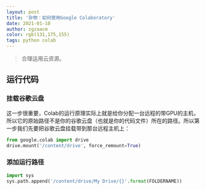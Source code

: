 ```yaml
---
layout: post
title: '杂物：如何使用Google Colaboratory'
date: 2021-01-10
author: zgzaacm
color: rgb(131,175,155)
tags: python colab
---
```


> 合理运用云资源。

## 运行代码

### 挂载谷歌云盘

这一步很重要，Colab的运行原理实际上就是给你分配一台远程的带GPU的主机，所以它的原始路径不是你的谷歌云盘（也就是你的代码文件）所在的路径。所以第一步我们先要把谷歌云盘挂载带到那台远程主机上：

```py
from google.colab import drive
drive.mount('/content/drive', force_remount=True)
```

### 添加运行路径

```py
import sys
sys.path.append('/content/drive/My Drive/{}'.format(FOLDERNAME))
```
